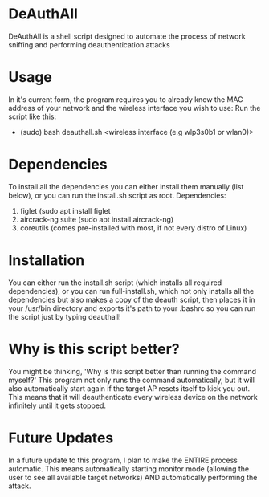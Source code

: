 # DeAuthAll

DeAuthAll is a shell script designed to automate the process of network sniffing and performing deauthentication attacks

# Usage
In it's current form, the program requires you to already know the MAC address of your network and the wireless interface you wish to use:
Run the script like this:
* (sudo) bash deauthall.sh <MAC address of AP> <wireless interface (e.g wlp3s0b1 or wlan0)>


# Dependencies
To install all the dependencies you can either install them manually (list below), or you can run the install.sh script as root.
Dependencies:
1. figlet (sudo apt install figlet
2. aircrack-ng suite (sudo apt install aircrack-ng)
3. coreutils (comes pre-installed with most, if not every distro of Linux)

# Installation
You can either run the install.sh script (which installs all required dependencies), or you can run full-install.sh, which not only installs all the dependencies but also makes a copy of the deauth script, then places it in your /usr/bin directory and exports it's path to your .bashrc so you can run the script just by typing deauthall!

# Why is this script better?
You might be thinking, 'Why is this script better than running the command myself?'
This program not only runs the command automatically, but it will also automatically start again if the target AP resets itself to kick you out. This means that it will deauthenticate every wireless device on the network infinitely until it gets stopped.


# Future Updates
In a future update to this program, I plan to make the ENTIRE process automatic. This means automatically starting monitor mode (allowing the user to see all available target networks) AND automatically performing the attack.

